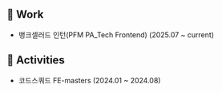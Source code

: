 ## 🔭 Work
- 뱅크셀러드 인턴(PFM PA_Tech Frontend) (2025.07 ~ current)

## 🌱 Activities
- 코드스쿼드 FE-masters (2024.01 ~ 2024.08)

